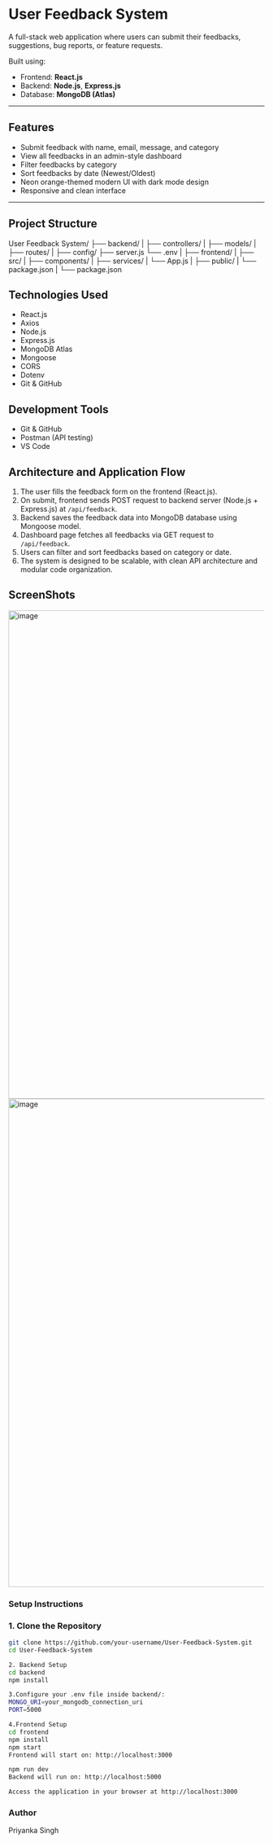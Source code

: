 # User Feedback System

A full-stack web application where users can submit their feedbacks, suggestions, bug reports, or feature requests.

Built using:
- Frontend: **React.js**
- Backend: **Node.js**, **Express.js**
- Database: **MongoDB (Atlas)**

---

## Features

- Submit feedback with name, email, message, and category
- View all feedbacks in an admin-style dashboard
- Filter feedbacks by category
- Sort feedbacks by date (Newest/Oldest)
- Neon orange-themed modern UI with dark mode design
- Responsive and clean interface

---

## Project Structure
User Feedback System/ 
├── backend/ 
|    ├── controllers/ 
|   ├── models/ 
|    ├── routes/
|   ├── config/
├── server.js 
└── .env 
|
├── frontend/
|   ├── src/ 
|       ├── components/
|       ├── services/ 
|       └── App.js
|       ├── public/ 
|   └── package.json 
|   └── package.json

## Technologies Used

- React.js
- Axios
- Node.js
- Express.js
- MongoDB Atlas
- Mongoose
- CORS
- Dotenv
- Git & GitHub

## Development Tools
- Git & GitHub
- Postman (API testing)
- VS Code

## Architecture and Application Flow

1. The user fills the feedback form on the frontend (React.js).
2. On submit, frontend sends POST request to backend server (Node.js + Express.js) at `/api/feedback`.
3. Backend saves the feedback data into MongoDB database using Mongoose model.
4. Dashboard page fetches all feedbacks via GET request to `/api/feedback`.
5. Users can filter and sort feedbacks based on category or date.
6. The system is designed to be scalable, with clean API architecture and modular code organization.


## ScreenShots
<img width="959" alt="image" src="https://github.com/user-attachments/assets/00587300-46cd-440b-818c-fbb2c85ea984" />
<img width="959" alt="image" src="https://github.com/user-attachments/assets/67744395-bff4-41ab-8e2f-7d1f801881ed" />


### Setup Instructions
### 1. Clone the Repository
```bash
git clone https://github.com/your-username/User-Feedback-System.git
cd User-Feedback-System

2. Backend Setup
cd backend
npm install

3.Configure your .env file inside backend/:
MONGO_URI=your_mongodb_connection_uri
PORT=5000

4.Frontend Setup
cd frontend
npm install
npm start
Frontend will start on: http://localhost:3000

npm run dev
Backend will run on: http://localhost:5000

Access the application in your browser at http://localhost:3000
```

### Author
Priyanka Singh
